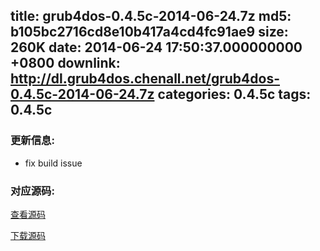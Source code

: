 title: grub4dos-0.4.5c-2014-06-24.7z
md5: b105bc2716cd8e10b417a4cd4fc91ae9
size: 260K
date: 2014-06-24 17:50:37.000000000 +0800
downlink: http://dl.grub4dos.chenall.net/grub4dos-0.4.5c-2014-06-24.7z
categories: 0.4.5c
tags: 0.4.5c
---


### 更新信息:
  * fix build issue

### 对应源码:
  [查看源码](https://github.com/chenall/grub4dos/tree/4ab9c3c131ed5cb7de5ba0d8421e62613132ea7e)

  [下载源码](https://github.com/chenall/grub4dos/archive/4ab9c3c131ed5cb7de5ba0d8421e62613132ea7e.zip)
